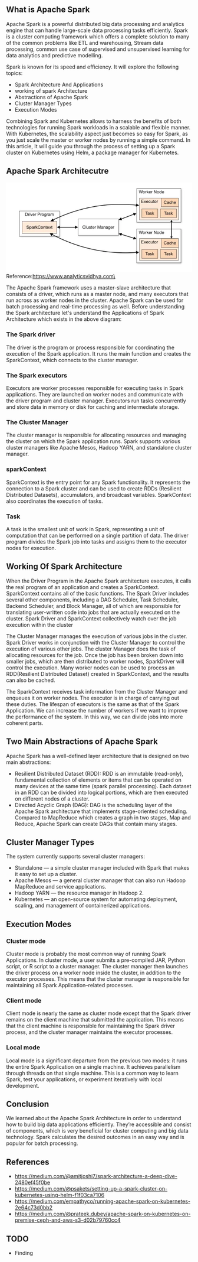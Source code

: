 ## What is Apache Spark
Apache Spark is a powerful distributed big data processing and analytics engine that can handle large-scale data processing tasks efficiently.
Spark is a cluster computing framework which offers a complete solution to many of the common problems like ETL and warehousing,
Stream data processing, common use case of supervised and unsupervised learning for data analytics and predictive modelling.

Spark is known for its speed and efficiency. It will explore the following topics:

* Spark Architecture And Applications
* working of spark Architecture
* Abstractions of Apache Spark
* Cluster Manager Types
* Execution Modes

Combining Spark and Kubernetes allows to harness the benefits of both technologies for running Spark workloads in a scalable and flexible manner.
With Kubernetes, the scalability aspect just becomes so easy for Spark, as you just scale the master or worker nodes by running a simple command.
In this article, It will guide you through the process of setting up a Spark cluster on Kubernetes using Helm, a package manager for Kubernetes.


## Apache Spark Architecutre
![alt text](https://github.com/rokmc756/KubeFarmer/blob/main/roles/apache-spark/files/apache-spark-architecture.webp)\
Reference:https://www.analyticsvidhya.com\

The Apache Spark framework uses a master-slave architecture that consists of a driver, which runs as a master node, and many executors that run across as worker nodes in the cluster. Apache Spark can be used for batch processing and real-time processing as well.
Before understanding the Spark architecture let's understand the Applications of Spark Architecture which exists in the above diagram:

### The Spark driver
The driver is the program or process responsible for coordinating the execution of the Spark application. It runs the main function and creates the SparkContext, which connects to the cluster manager.

### The Spark executors
Executors are worker processes responsible for executing tasks in Spark applications. They are launched on worker nodes and communicate with the driver program and cluster manager. Executors run tasks concurrently and store data in memory or disk for caching and intermediate storage.

### The Cluster Manager
The cluster manager is responsible for allocating resources and managing the cluster on which the Spark application runs. Spark supports various cluster managers like Apache Mesos, Hadoop YARN, and standalone cluster manager.

### sparkContext
SparkContext is the entry point for any Spark functionality. It represents the connection to a Spark cluster and can be used to create RDDs (Resilient Distributed Datasets), accumulators, and broadcast variables. SparkContext also coordinates the execution of tasks.

### Task
A task is the smallest unit of work in Spark, representing a unit of computation that can be performed on a single partition of data. The driver program divides the Spark job into tasks and assigns them to the executor nodes for execution.

## Working Of Spark Architecture
When the Driver Program in the Apache Spark architecture executes, it calls the real program of an application and creates a SparkContext. SparkContext contains all of the basic functions. The Spark Driver includes several other components, including a DAG Scheduler, Task Scheduler, Backend Scheduler, and Block Manager, all of which are responsible for translating user-written code into jobs that are actually executed on the cluster. Spark Driver and SparkContext collectively watch over the job execution within the cluster

The Cluster Manager manages the execution of various jobs in the cluster. Spark Driver works in conjunction with the Cluster Manager to control the execution of various other jobs. The cluster Manager does the task of allocating resources for the job. Once the job has been broken down into smaller jobs, which are then distributed to worker nodes, SparkDriver will control the execution.
Many worker nodes can be used to process an RDD(Resilient Distributed Dataset) created in SparkContext, and the results can also be cached.

The SparkContext receives task information from the Cluster Manager and enqueues it on worker nodes. The executor is in charge of carrying out these duties. The lifespan of executors is the same as that of the Spark Application. We can increase the number of workers if we want to improve the performance of the system. In this way, we can divide jobs into more coherent parts.

## Two Main Abstractions of Apache Spark
Apache Spark has a well-defined layer architecture that is designed on two main abstractions:
* Resilient Distributed Dataset (RDD): RDD is an immutable (read-only), fundamental collection of elements or items that can be operated on many devices at the same time (spark parallel processing). Each dataset in an RDD can be divided into logical portions, which are then executed on different nodes of a cluster.
* Directed Acyclic Graph (DAG): DAG is the scheduling layer of the Apache Spark architecture that implements stage-oriented scheduling. Compared to MapReduce which creates a graph in two stages, Map and Reduce, Apache Spark can create DAGs that contain many stages.

## Cluster Manager Types
The system currently supports several cluster managers:
* Standalone — a simple cluster manager included with Spark that makes it easy to set up a cluster.
* Apache Mesos — a general cluster manager that can also run Hadoop MapReduce and service applications.
* Hadoop YARN — the resource manager in Hadoop 2.
* Kubernetes — an open-source system for automating deployment, scaling, and management of containerized applications.

## Execution Modes
### Cluster mode
Cluster mode is probably the most common way of running Spark Applications. In cluster mode, a user submits a pre-compiled JAR, Python script, or R script to a cluster manager. The cluster manager then launches the driver process on a worker node inside the cluster, in addition to the executor processes. This means that the cluster manager is responsible for maintaining all Spark Application–related processes.

### Client mode
Client mode is nearly the same as cluster mode except that the Spark driver remains on the client machine that submitted the application. This means that the client machine is responsible for maintaining the Spark driver process, and the cluster manager maintains the executor processes.

### Local mode
Local mode is a significant departure from the previous two modes: it runs the entire Spark Application on a single machine. It achieves parallelism through threads on that single machine. This is a common way to learn Spark, test your applications, or experiment iteratively with local development.

## Conclusion
We learned about the Apache Spark Architecture in order to understand how to build big data applications efficiently. They’re accessible and consist of components, which is very beneficial for cluster computing and big data technology. Spark calculates the desired outcomes in an easy way and is popular for batch processing.

## References
- https://medium.com/@amitjoshi7/spark-architecture-a-deep-dive-2480ef45f0be
- https://medium.com/@psakets/setting-up-a-spark-cluster-on-kubernetes-using-helm-f1f03ca7106
- https://medium.com/empathyco/running-apache-spark-on-kubernetes-2e64c73d0bb2
- https://medium.com/@prateek.dubey/apache-spark-on-kubernetes-on-premise-ceph-and-aws-s3-d02b79760cc4


## TODO
- Finding 

